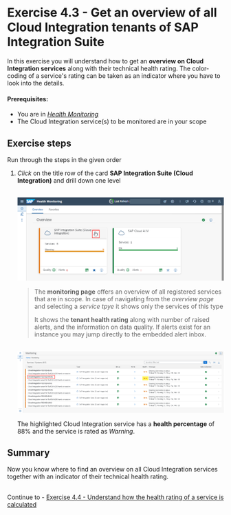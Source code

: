 # Exercise 4.3 - Get an overview of all Cloud Integration tenants of SAP Integration Suite

In this exercise you will understand how to get an **overview on Cloud Integration services** along with their technical health rating. The color-coding of a service's rating can be taken as an indicator where you have to look into the details. 

#### Prerequisites:

- You are in [*Health Monitoring*](https://teched22-cloudalm-003.eu10.alm.cloud.sap/shell/run?sap-ui-app-id=sap.crun.hmapp.ui#/Home)
- The Cloud Integration service(s) to be monitored are in your scope

## Exercise steps

Run through the steps in the given order

1. *Click* on the title row of the card **SAP Integration Suite (Cloud Integration)** and drill down one level

    <br>![](/exercises/ex4/images/HMDrillDownToType.png)

    >
    > The **monitoring page** offers an overview of all registered services that are in scope. In case of navigating from the *overview page* and selecting a *service tpye* it shows only the services of this type
    >
    > It shows the **tenant health rating** along with number of raised alerts, and the information on data quality. If alerts exist for an instance you may jump directly to the embedded alert inbox.

    <br>![](/exercises/ex4/images/HMDrillDownToInstance.png)

    The highlighted Cloud Integration service has a **health percentage** of 88% and the service is rated as *Warning*.
    
## Summary

Now you know where to find an overview on all Cloud Integration services together with an indicator of their technical health rating.

<br>Continue to - [Exercise 4.4 - Understand how the health rating of a service is calculated](/exercises/ex4/ex44/)
